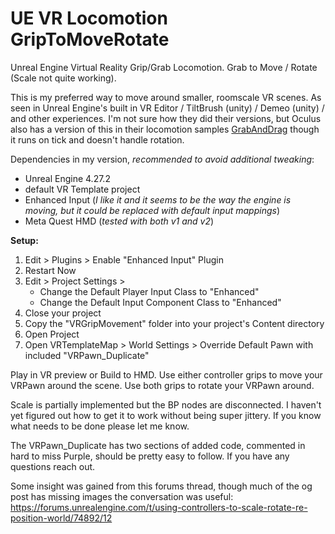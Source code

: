 # UE VR Locomotion GripToMoveRotate
Unreal Engine Virtual Reality Grip/Grab Locomotion. Grab to Move / Rotate (Scale not quite working).

This is my preferred way to move around smaller, roomscale VR scenes. As seen in Unreal Engine's built in VR Editor / TiltBrush (unity) / Demeo (unity) / and other experiences. I'm not sure how they did their versions, but Oculus also has a version of this in their locomotion samples [GrabAndDrag](https://developer.oculus.com/documentation/unreal/unreal-samples/) though it runs on tick and doesn't handle rotation.


Dependencies in my version, *recommended to avoid additional tweaking*:
 - Unreal Engine 4.27.2
 - default VR Template project
 - Enhanced Input (*I like it and it seems to be the way the engine is moving, but it could be replaced with default input mappings*)
 - Meta Quest HMD (*tested with both v1 and v2*)


**Setup:**
1. Edit > Plugins > Enable "Enhanced Input" Plugin
2. Restart Now
3. Edit > Project Settings >
	- Change the Default Player Input Class to "Enhanced"
	- Change the Default Input Component Class to "Enhanced"
4. Close your project
5. Copy the "VRGripMovement" folder into your project's Content directory
6. Open Project
7. Open VRTemplateMap > World Settings > Override Default Pawn with included "VRPawn_Duplicate"


Play in VR preview or Build to HMD. Use either controller grips to move your VRPawn around the scene. Use both grips to rotate your VRPawn around.

Scale is partially implemented but the BP nodes are disconnected. I haven't yet figured out how to get it to work without being super jittery.
If you know what needs to be done please let me know.

The VRPawn_Duplicate has two sections of added code, commented in hard to miss Purple, should be pretty easy to follow.
If you have any questions reach out.


Some insight was gained from this forums thread, though much of the og post has missing images the conversation was useful:
https://forums.unrealengine.com/t/using-controllers-to-scale-rotate-re-position-world/74892/12
